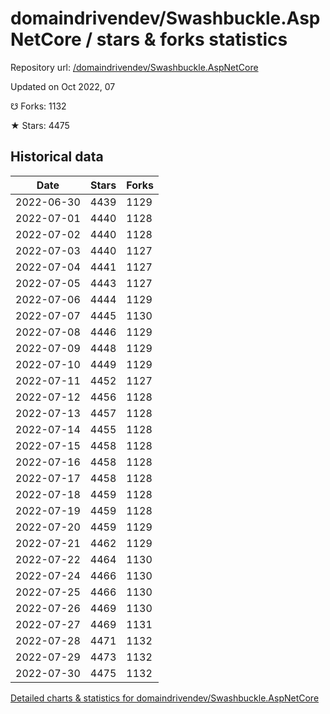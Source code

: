 # domaindrivendev/Swashbuckle.AspNetCore / stars & forks statistics

Repository url: [/domaindrivendev/Swashbuckle.AspNetCore](https://github.com/domaindrivendev/Swashbuckle.AspNetCore)

Updated on Oct 2022, 07

☋ Forks: 1132

★ Stars: 4475

## Historical data
| Date | Stars | Forks |
|------|-------|-------|
| 2022-06-30 | 4439 | 1129 | 
| 2022-07-01 | 4440 | 1128 | 
| 2022-07-02 | 4440 | 1128 | 
| 2022-07-03 | 4440 | 1127 | 
| 2022-07-04 | 4441 | 1127 | 
| 2022-07-05 | 4443 | 1127 | 
| 2022-07-06 | 4444 | 1129 | 
| 2022-07-07 | 4445 | 1130 | 
| 2022-07-08 | 4446 | 1129 | 
| 2022-07-09 | 4448 | 1129 | 
| 2022-07-10 | 4449 | 1129 | 
| 2022-07-11 | 4452 | 1127 | 
| 2022-07-12 | 4456 | 1128 | 
| 2022-07-13 | 4457 | 1128 | 
| 2022-07-14 | 4455 | 1128 | 
| 2022-07-15 | 4458 | 1128 | 
| 2022-07-16 | 4458 | 1128 | 
| 2022-07-17 | 4458 | 1128 | 
| 2022-07-18 | 4459 | 1128 | 
| 2022-07-19 | 4459 | 1128 | 
| 2022-07-20 | 4459 | 1129 | 
| 2022-07-21 | 4462 | 1129 | 
| 2022-07-22 | 4464 | 1130 | 
| 2022-07-24 | 4466 | 1130 | 
| 2022-07-25 | 4466 | 1130 | 
| 2022-07-26 | 4469 | 1130 | 
| 2022-07-27 | 4469 | 1131 | 
| 2022-07-28 | 4471 | 1132 | 
| 2022-07-29 | 4473 | 1132 | 
| 2022-07-30 | 4475 | 1132 | 


[Detailed charts & statistics for domaindrivendev/Swashbuckle.AspNetCore](https://reviewgithub.com/rep/domaindrivendev/Swashbuckle.AspNetCore)
